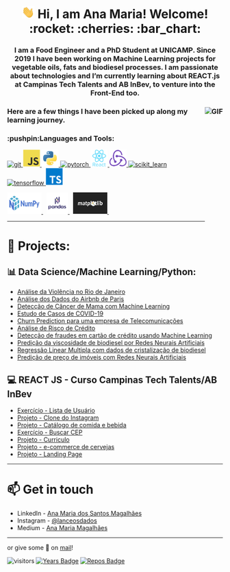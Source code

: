 <!-- ![](https://camo.githubusercontent.com/5ff9182d12e799168a3bb67b88df7388ae08ede3/68747470733a2f2f6d69726f2e6d656469756d2e636f6d2f6d61782f3837352f312a7164415731546a434e353768316c6275757a766368672e676966 "Link to gif")
-->
<h1 align="center"><img src="https://raw.githubusercontent.com/ABSphreak/ABSphreak/master/gifs/Hi.gif" width="30px"> Hi, I am Ana Maria! Welcome! :rocket: :cherries: :bar_chart:</h1>
<h3 align="center">I am a Food Engineer and a PhD Student at UNICAMP. Since 2019 I have been working on Machine Learning projects for vegetable oils, fats and biodiesel processes. I am passionate about technologies and I’m currently learning about REACT.js at Campinas Tech Talents and AB InBev, to venture into the Front-End too. <h3>

<img align="right" height="270px" alt="GIF" src="https://camo.githubusercontent.com/5ff9182d12e799168a3bb67b88df7388ae08ede3/68747470733a2f2f6d69726f2e6d656469756d2e636f6d2f6d61782f3837352f312a7164415731546a434e353768316c6275757a766368672e676966" /> 

Here are a few things I have been picked up along my learning journey.

<h3 align="left"> :pushpin:Languages and Tools:</h3>
<p align="left"> <a href="https://git-scm.com/" target="_blank"> <img src="https://www.vectorlogo.zone/logos/git-scm/git-scm-icon.svg" alt="git" width="40" height="40"/> </a> <a href="https://developer.mozilla.org/en-US/docs/Web/JavaScript" target="_blank"> <img src="https://raw.githubusercontent.com/devicons/devicon/master/icons/javascript/javascript-original.svg" alt="javascript" width="40" height="40"/> </a> <a href="https://www.python.org" target="_blank"> <img src="https://raw.githubusercontent.com/devicons/devicon/master/icons/python/python-original.svg" alt="python" width="40" height="40"/> </a> <a href="https://pytorch.org/" target="_blank"> <img src="https://www.vectorlogo.zone/logos/pytorch/pytorch-icon.svg" alt="pytorch" width="40" height="40"/> </a> <a href="https://reactjs.org/" target="_blank"> <img src="https://raw.githubusercontent.com/devicons/devicon/master/icons/react/react-original-wordmark.svg" alt="react" width="40" height="40"/> </a> <a href="https://redux.js.org" target="_blank"> <img src="https://raw.githubusercontent.com/devicons/devicon/master/icons/redux/redux-original.svg" alt="redux" width="40" height="40"/> </a> <a href="https://scikit-learn.org/" target="_blank"> <img src="https://upload.wikimedia.org/wikipedia/commons/0/05/Scikit_learn_logo_small.svg" alt="scikit_learn" width="40" height="40"/> </a> <a href="https://www.tensorflow.org" target="_blank"> <img src="https://www.vectorlogo.zone/logos/tensorflow/tensorflow-icon.svg" alt="tensorflow" width="40" height="40"/> </a> <a href="https://www.typescriptlang.org/" target="_blank"> <img src="https://raw.githubusercontent.com/devicons/devicon/master/icons/typescript/typescript-original.svg" alt="typescript" width="40" height="40"/> </a> </p> <a href="https://numpy.org/doc/" target="_blank"> <img src="images/numpy.png" alt="numpy" width="80" height="50" title="Numpy"/> </a>&nbsp;
<a href="https://pandas.pydata.org/docs/" target="_blank"> <img src="images/pandas.png" alt="pandas" width="50" height="50" title="Pandas"/> </a>&nbsp;
<a href="https://matplotlib.org/3.3.3/contents.html" target="_blank"> <img src="images/mat.png" alt="Matplotlib" width="80" height="50" title="Matplotlib"/>&nbsp;</a></p>  

___

# :rocket: Projects: 

## :bar_chart: Data Science/Machine Learning/Python: 
* [Análise da Violência no Rio de Janeiro](https://github.com/anammagalhaes/Analise_dos_dados_de_violencia_no_Rio_de_Janeiro)
* [Análise dos Dados do Airbnb de Paris](https://github.com/anammagalhaes/Analise_dos_dados_do_Airbnb_de_Paris)
* [Detecção de Câncer de Mama com Machine Learning](https://github.com/anammagalhaes/Detec-o_cancer_mama_Machine_Learning)
* [Estudo de Casos de COVID-19](https://github.com/anammagalhaes/Estudo_de_casos_COVID19)
* [Churn Prediction para uma empresa de Telecomunicações](https://github.com/anammagalhaes/Churn_Prediction_empresa_de_telecomunicacoes)
* [Análise de Risco de Crédito](https://github.com/anammagalhaes/An-lise_de_Risco_de_Credito)
* [Detecção de fraudes em cartão de crédito usando Machine Learning](https://github.com/anammagalhaes/Deteccao_de_fraudes_em_cartao_de_credito_usando_Machine_Learning)
* [Predição da viscosidade de biodiesel por Redes Neurais Artificiais](https://github.com/anammagalhaes/Predicao_de_viscosidade_de_biodiesel_Redes_Neurais_Artificiais)
* [Regressão Linear Multipla com dados de cristalização de biodiesel](https://github.com/anammagalhaes/Regressao_Linear_Multipla_cristalizacao_biodiesel)
* [Predição de preço de imóveis com Redes Neurais Artificiais](https://github.com/anammagalhaes/Prevendo-pre-os-de-imoveis-com-Redes-Neurais/blob/main/Prevendo_pre%C3%A7os_de_im%C3%B3veis_com_RNA.ipynb)

## 💻 REACT JS - Curso Campinas Tech Talents/AB InBev
* [Exercício - Lista de Usuário](https://github.com/anammagalhaes/Ex_ListadeUsuario_CampinasTechTalents)
* [Projeto - Clone do Instagram](https://github.com/anammagalhaes/Projeto_ClonedoInstagram_CampinasTechTalents)
* [Projeto - Catálogo de comida e bebida](https://github.com/anammagalhaes/Projeto_CatalogoFoodBeer_CampinasTechTalents)
* [Exercício - Buscar CEP](https://github.com/anammagalhaes/Ex_BuscaCEP_CampinasTechTalents)
* [Projeto - Curriculo](https://curriculo-anamaria-one.vercel.app/curriculo-anamaria-anammagalhaes.vercel.app)
* [Projeto - e-commerce de cervejas](https://github.com/anammagalhaes/Projeto---e-commerce-de-cervejas-em-desenvolvimento-)
* [Projeto - Landing Page](https://github.com/anammagalhaes/Projeto---Landing-Page-)

___
 
 # 📫 Get in touch
- LinkedIn - [Ana Maria dos Santos Magalhães](https://in.linkedin.com/in/ana-maria-magalhaes)
- Instagram - [@lanceosdados](https://www.instagram.com/lanceosdados/)
- Medium - [Ana Maria Magalhães](https://medium.com/@anamariaeal)

___

 or give some :love_letter: on [mail](mailto:anamariaeal@gmail.com)!
 
![visitors](https://visitor-badge.glitch.me/badge?page_id=anammagalhaes/anammagalhaes)
[![Years Badge](https://badges.pufler.dev/years/anammagalhaes)](https://badges.pufler.dev)
[![Repos Badge](https://badges.pufler.dev/repos/anammagalhaes)](https://badges.pufler.dev)

 
